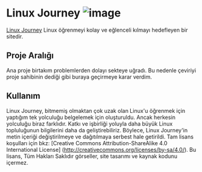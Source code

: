 # Linux Journey ![image](https://user-images.githubusercontent.com/64434358/109382048-1765da80-78ef-11eb-9426-85a3fabb5583.png)


[Linux Journey](https://linuxjourney.com) Linux öğrenmeyi kolay ve eğlenceli kılmayı hedefleyen bir sitedir.

## Proje Aralığı
Ana proje birtakım problemlerden dolayı sekteye uğradı. Bu nedenle çeviriyi proje sahibinin dediği gibi buraya geçirmeye karar verdim. 

## Kullanım

Linux Journey, bitmemiş olmaktan çok uzak olan Linux'u öğrenmek için yaptığım tek yolculuğu belgelemek için oluşturuldu. Ancak herkesin yolculuğu biraz farklıdır. Katkı ve işbirliği yoluyla daha büyük Linux topluluğunun bilgilerini daha da geliştirebiliriz. Böylece, Linux Journey'in metin içeriği değiştirilmeye ve dağıtılmaya serbest hale getirildi. Tam lisans koşulları için bkz: [Creative Commons Attribution-ShareAlike 4.0 International License] (http://creativecommons.org/licenses/by-sa/4.0/). Bu lisans, Tüm Hakları Saklıdır görseller, site tasarımı ve kaynak kodunu içermez.
